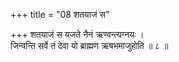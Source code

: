 +++
title = "08 शतयाजं स"

+++
शतयाजं स यजते नैनं ऋण्वन्त्यग्नयः ।  
जिन्वन्ति सर्वे तं देवा यो ब्राह्मण ऋषभमाजुहोति ॥ ८ ॥